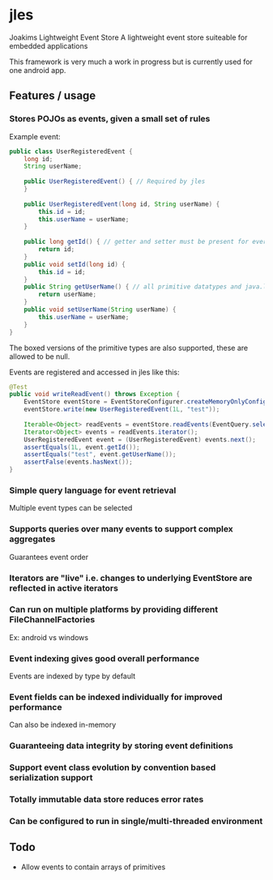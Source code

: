 # jles
Joakims Lightweight Event Store
A lightweight event store suiteable for embedded applications

This framework is very much a work in progress but is currently used for one android app.

## Features / usage
### Stores POJOs as events, given a small set of rules
Example event:
```java
public class UserRegisteredEvent {
	long id;
	String userName;
	
	public UserRegisteredEvent() { // Required by jles
	}
	
	public UserRegisteredEvent(long id, String userName) {
		this.id = id;
		this.userName = userName;
	}
	
	public long getId() { // getter and setter must be present for every field of an event
		return id;
	}
	public void setId(long id) {
		this.id = id;
	}
	public String getUserName() { // all primitive datatypes and java.lang.String are supported
		return userName;
	}
	public void setUserName(String userName) {
		this.userName = userName;
	}
}
```
The boxed versions of the primitive types are also supported, these are allowed to be null.

Events are registered and accessed in jles like this:
```java
@Test
public void writeReadEvent() throws Exception {
	EventStore eventStore = EventStoreConfigurer.createMemoryOnlyConfigurer().configure(); // Testing config
	eventStore.write(new UserRegisteredEvent(1L, "test"));
	
	Iterable<Object> readEvents = eventStore.readEvents(EventQuery.select(UserRegisteredEvent.class));
	Iterator<Object> events = readEvents.iterator();
	UserRegisteredEvent event = (UserRegisteredEvent) events.next();
	assertEquals(1L, event.getId());
	assertEquals("test", event.getUserName());
	assertFalse(events.hasNext());
}
```

### Simple query language for event retrieval
Multiple event types can be selected

### Supports queries over many events to support complex aggregates
Guarantees event order

### Iterators are "live" i.e. changes to underlying EventStore are reflected in active iterators

### Can run on multiple platforms by providing different FileChannelFactories
Ex: android vs windows

### Event indexing gives good overall performance
Events are indexed by type by default
### Event fields can be indexed individually for improved performance
Can also be indexed in-memory
### Guaranteeing data integrity by storing event definitions
### Support event class evolution by convention based serialization support
### Totally immutable data store reduces error rates
### Can be configured to run in single/multi-threaded environment

## Todo
* Allow events to contain arrays of primitives